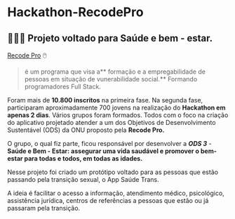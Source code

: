 # Hackathon-RecodePro
 ## 👨🏻‍💻 Projeto voltado para Saúde e bem - estar.
 
 [Recode Pro](https://www.recodepro.org.br/) :computer_mouse:	
> é um programa que visa a** formação e a empregabilidade
> de pessoas em situação de vunerabilidade social.** 
> Formando programadores Full Stack. 
 
Foram mais de **10.800 inscritos**  na primeira fase.
 Na segunda fase, participaram aproximadamente 700 jovens na realização do **Hackathon em apenas 2 dias**. Vários grupos foram formados. Todos com o foco na criação do aplicativo projetado atender a um dos Objetivos de Desenvolvimento Sustentável (ODS) da ONU proposto pela **Recode Pro.**
 
O grupo, o qual fiz parte, ficou responsável por desenvolver a _**ODS 3**_ - __Saúde e Bem - Estar: assegurar uma vida saudável e promover o bem-estar para todas e todos, em todas as idades.__

Nesse projeto foi criado um protótipo voltado para as pessoas que estão passando pela transição sexual, o App Saúde Trans.

A ideia é facilitar o acesso a informação, atendimento médico, psicológico, assistência jurídica, centros de referências a pessoas que estão ou já passaram pela transição.
